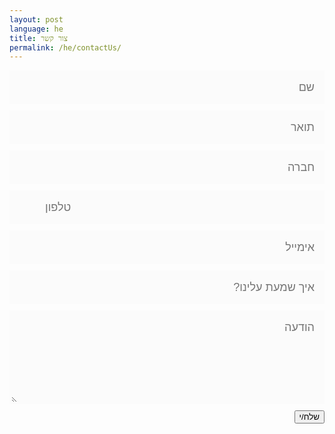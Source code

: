 ```yaml
---
layout: post
language: he
title: צור קשר
permalink: /he/contactUs/
---
```


<style>
@import url(https://fonts.googleapis.com/css?family=Montserrat:400,700);

#form-div {
	background-color:rgba(72,72,72,0.4);
	padding-left:35px;
	padding-right:35px;
	padding-top:35px;
	padding-bottom:50px;
	width: 450px;
	float: left;
	left: 50%;
	position: absolute;
  	margin-top:30px;
	margin-left: -260px;
  	-moz-border-radius: 7px;
  	-webkit-border-radius: 7px;
}

.feedback-input {
	color:#3c3c3c;
	font-family: Helvetica, Arial, sans-serif;
  	font-weight:500;
	font-size: 18px;
	border-radius: 0;
	line-height: 22px;
	background-color: #fbfbfb;
	padding: 13px 13px 13px 54px;
	margin-bottom: 10px;
	width:100%;
	-webkit-box-sizing: border-box;
	-moz-box-sizing: border-box;
	-ms-box-sizing: border-box;
	box-sizing: border-box;
  	border: 3px solid rgba(0,0,0,0);
}

.feedback-input:focus{
	background: #fff;
	box-shadow: 0;
	border: 3px solid #3498db;
	color: #3498db;
	outline: none;
  	padding: 13px 13px 13px 54px;
}

.focused{
	color:#30aed6;
	border:#30aed6 solid 3px;
}

/* Icons ---------------------------------- */
#name{
	background-image: url(/hasa/assets/images/svg/name.svg);
	background-size: 30px 30px;
	background-position: 11px 8px;
	background-repeat: no-repeat;
}

#name:focus{
	background-image: url(/hasa/assets/images/svg/name.svg);
	background-size: 30px 30px;
	background-position: 8px 5px;
  	background-position: 11px 8px;
	background-repeat: no-repeat;
}

#title{
	background-image: url(/hasa/assets/images/svg/doc.svg);
	background-size: 30px 30px;
	background-position: 11px 8px;
	background-repeat: no-repeat;
}

#title:focus{
	background-image: url(/hasa/assets/images/svg/doc.svg);
	background-size: 30px 30px;
	background-position: 8px 5px;
  	background-position: 11px 8px;
	background-repeat: no-repeat;
}

#company{
	background-image: url(/hasa/assets/images/svg/CompanyName.svg);
	background-size: 30px 30px;
	background-position: 11px 8px;
	background-repeat: no-repeat;
}

#company:focus{
	background-image: url(/hasa/assets/images/svg/CompanyName.svg);
	background-size: 30px 30px;
	background-position: 8px 5px;
  	background-position: 11px 8px;
	background-repeat: no-repeat;
}

#phone{
	background-image: url(/hasa/assets/images/svg/Phone.svg);
	background-size: 30px 30px;
	background-position: 11px 8px;
	background-repeat: no-repeat;
}

#phone:focus{
	background-image: url(/hasa/assets/images/svg/Phone.svg);
	background-size: 30px 30px;
	background-position: 8px 5px;
  	background-position: 11px 8px;
	background-repeat: no-repeat;
}

#email{
	background-image: url(/hasa/assets/images/svg/Email.svg);
	background-size: 30px 30px;
	background-position: 11px 8px;
	background-repeat: no-repeat;
}

#email:focus{
	background-image: url(/hasa/assets/images/svg/Email.svg);
	background-size: 30px 30px;
  	background-position: 11px 8px;
	background-repeat: no-repeat;
}

#HAU{
	background-image: url(/hasa/assets/images/svg/planet.svg);
	background-size: 30px 30px;
	background-position: 11px 8px;
	background-repeat: no-repeat;
}

#HAU:focus{
	background-image: url(/hasa/assets/images/svg/planet.svg);
	background-size: 30px 30px;
  	background-position: 11px 8px;
	background-repeat: no-repeat;
}

#comment{
	background-image: url(/hasa/assets/svg/comment.svg);
	background-size: 30px 30px;
	background-position: 11px 8px;
	background-repeat: no-repeat;
}

textarea {
    width: 100%;
    height: 150px;
    line-height: 150%;
    resize:vertical;
}

input:hover, textarea:hover,
input:focus, textarea:focus {
	background-color:white;
}

#button-blue{
	font-family: 'Montserrat', Arial, Helvetica, sans-serif;
	float:left;
	width: 100%;
	border: #fbfbfb solid 4px;
	cursor:pointer;
	background-color: #3498db;
	color:white;
	font-size:24px;
	padding-top:22px;
	padding-bottom:22px;
	-webkit-transition: all 0.3s;
	-moz-transition: all 0.3s;
	transition: all 0.3s;
  	margin-top:-4px;
	font-weight:700;
}

#button-blue:hover{
	background-color: rgba(0,0,0,0);
	color: #0493bd;
}
	
.submit:hover {
	color: #3498db;
}
	
.ease {
	width: 0px;
	height: 74px;
	background-color: #fbfbfb;
	-webkit-transition: .3s ease;
	-moz-transition: .3s ease;
	-o-transition: .3s ease;
	-ms-transition: .3s ease;
	transition: .3s ease;
}

.submit:hover .ease{
  width:100%;
  background-color:white;
}

@media only screen and (max-width: 580px) {
	#form-div{
		left: 3%;
		margin-right: 3%;
		width: 88%;
		margin-left: 0;
		padding-left: 3%;
		padding-right: 3%;
	}
}
</style>



<div class="form-div" dir="rtl">
	<form action="https://getsimpleform.com/messages?form_api_token=39dda43c5bb42c646bc0a41d973c9a36" method="post">
		<div class="form-field">
			<input name="name" type="text" placeholder="שם" id="name" class="validate[required,custom[onlyLetter],length[0,100]] feedback-input" required>
		</div>
		<div class="form-field">
			<input name="title" type="text" placeholder="תואר" id="title" class="validate[required,custom[onlyLetter],length[0,100]] feedback-input" required>
		</div>
		<div class="form-field">
			<input name="company Name" type="text" placeholder="חברה" id="company" class="validate[required,custom[onlyLetter],length[0,100]] feedback-input" required>
		</div>
		<div class="form-field">
			<input name="phone" type="tel" placeholder="טלפון" id="phone" class="validate[required,custom[onlyNumber],length[0,20]] feedback-input" required>
		</div>
		<div class="form-field">
			<input name="email" type="email" placeholder="אימייל" class="validate[required,custom[email]] feedback-input" id="email" required>
		</div>
		<div class="form-field">
			<input name="How did you hear about us" type="text" placeholder="איך שמעת עלינו?" id="HAU" class="validate[required,length[0,100]] feedback-input" required>
		</div>
		<div class="form-field">
			<textarea name="comments" placeholder="הודעה" class="validate[required,length[6,300]] feedback-input" id="comment" required></textarea>
		</div>
		<input type="submit"  value="שלח/י">
	</form>
</div>

